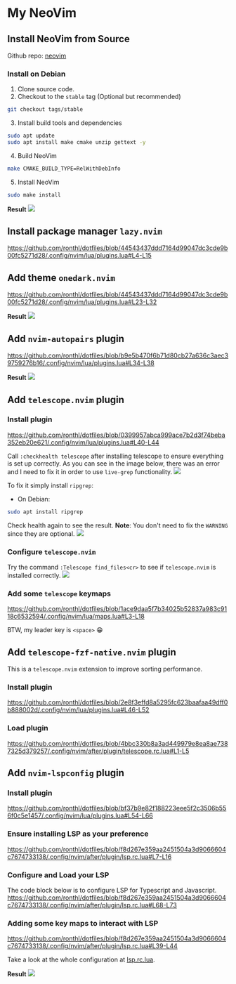 # My NeoVim 

## Install NeoVim from Source
Github repo: [neovim](https://github.com/neovim/neovim)

### Install on Debian
1. Clone source code.
2. Checkout to the `stable` tag (Optional but recommended)
```bash
git checkout tags/stable
```
3. Install build tools and dependencies
```bash
sudo apt update
sudo apt install make cmake unzip gettext -y
```
4. Build NeoVim
```bash
make CMAKE_BUILD_TYPE=RelWithDebInfo
```
5. Install NeoVim
```bash
sudo make install
```

**Result**
![](./screenshot/nvim-result.png)

## Install package manager `lazy.nvim`
https://github.com/ronthl/dotfiles/blob/44543437ddd7164d99047dc3cde9b00fc5271d28/.config/nvim/lua/plugins.lua#L4-L15

## Add theme `onedark.nvim`
https://github.com/ronthl/dotfiles/blob/44543437ddd7164d99047dc3cde9b00fc5271d28/.config/nvim/lua/plugins.lua#L23-L32

**Result**
![](./screenshot/theme-result.png)

## Add `nvim-autopairs` plugin
https://github.com/ronthl/dotfiles/blob/b9e5b470f6b71d80cb27a636c3aec39759276b16/.config/nvim/lua/plugins.lua#L34-L38

**Result**
![](./screenshot/autopairs-result.gif)

## Add `telescope.nvim` plugin
### Install plugin
https://github.com/ronthl/dotfiles/blob/0399957abca999ace7b2d3f74beba352eb20e621/.config/nvim/lua/plugins.lua#L40-L44

Call `:checkhealth telescope` after installing telescope to ensure everything is set up correctly.
As you can see in the image below, there was an error and I need to fix it in order to use `live-grep` functionality.
![](./screenshot/telescope-health-before.png)

To fix it simply install `ripgrep`:
* On Debian:
```bash
sudo apt install ripgrep
```

Check health again to see the result.
**Note**: You don't need to fix the `WARNING` since they are optional.
![](./screenshot/telescope-health-after.png)

### Configure `telescope.nvim`
Try the command `:Telescope find_files<cr>` to see if `telescope.nvim` is installed correctly.
![](./screenshot/telescope-verify.gif)

### Add some `telescope` keymaps
https://github.com/ronthl/dotfiles/blob/1ace9daa5f7b34025b52837a983c9118c6532594/.config/nvim/lua/maps.lua#L3-L18

BTW, my leader key is `<space>` 😁

## Add `telescope-fzf-native.nvim` plugin
This is a `telescope.nvim` extension to improve sorting performance.

### Install plugin
https://github.com/ronthl/dotfiles/blob/2e8f3effd8a5295fc623baafaa49dff0b888002d/.config/nvim/lua/plugins.lua#L46-L52

### Load plugin
https://github.com/ronthl/dotfiles/blob/4bbc330b8a3ad449979e8ea8ae7387325d379257/.config/nvim/after/plugin/telescope.rc.lua#L1-L5

## Add `nvim-lspconfig` plugin
### Install plugin
https://github.com/ronthl/dotfiles/blob/bf37b9e82f188223eee5f2c3506b556f0c5e1457/.config/nvim/lua/plugins.lua#L54-L66

### Ensure installing LSP as your preference
https://github.com/ronthl/dotfiles/blob/f8d267e359aa2451504a3d9066604c7674733138/.config/nvim/after/plugin/lsp.rc.lua#L7-L16

### Configure and Load your LSP
The code block below is to configure LSP for Typescript and Javascript.
https://github.com/ronthl/dotfiles/blob/f8d267e359aa2451504a3d9066604c7674733138/.config/nvim/after/plugin/lsp.rc.lua#L68-L73

### Adding some key maps to interact with LSP
https://github.com/ronthl/dotfiles/blob/f8d267e359aa2451504a3d9066604c7674733138/.config/nvim/after/plugin/lsp.rc.lua#L39-L44

Take a look at the whole configuration at [lsp.rc.lua](https://github.com/ronthl/dotfiles/blob/f8d267e359aa2451504a3d9066604c7674733138/.config/nvim/after/plugin/lsp.rc.lua#L39-L44).

**Result**
![](./screenshot/lsp-result.gif)
